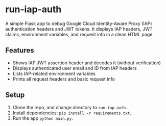 # run-iap-auth

A simple Flask app to debug Google Cloud Identity-Aware Proxy (IAP) authentication headers and JWT tokens. It displays IAP headers, JWT claims, environment variables, and request info in a clean HTML page.

## Features

- Shows IAP JWT assertion header and decodes it (without verification)
- Displays authenticated user email and ID from IAP headers
- Lists IAP-related environment variables
- Prints all request headers and basic request info

## Setup

1. Clone the repo, and change directory to `run-iap-auth`.
2. Install dependencies: `pip install -r requirements.txt`.
3. Run the app `python main.py`.
